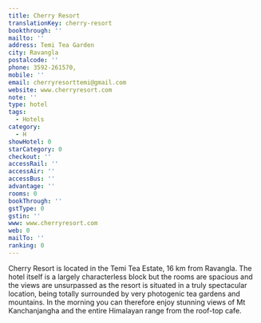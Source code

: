 ```yaml
---
title: Cherry Resort
translationKey: cherry-resort
bookthrough: ''
mailto: ''
address: Temi Tea Garden
city: Ravangla
postalcode: ''
phone: 3592-261570,
mobile: ''
email: cherryresorttemi@gmail.com
website: www.cherryresort.com
note: ''
type: hotel
tags:
  - Hotels
category:
  - H
showHotel: 0
starCategory: 0
checkout: ''
accessRail: ''
accessAir: ''
accessBus: ''
advantage: ''
rooms: 0
bookThrough: ''
gstType: 0
gstin: ''
www: www.cherryresort.com
web: 0
mailTo: ''
ranking: 0
---
```







Cherry Resort is located in the Temi Tea Estate, 16 km from Ravangla. The hotel itself is a largely characterless block but the rooms are spacious and the views are unsurpassed as the resort is situated in a truly spectacular location, being totally surrounded by very photogenic tea gardens and mountains. In the morning you can therefore enjoy stunning views of Mt Kanchanjangha and the entire Himalayan range from the roof-top cafe.